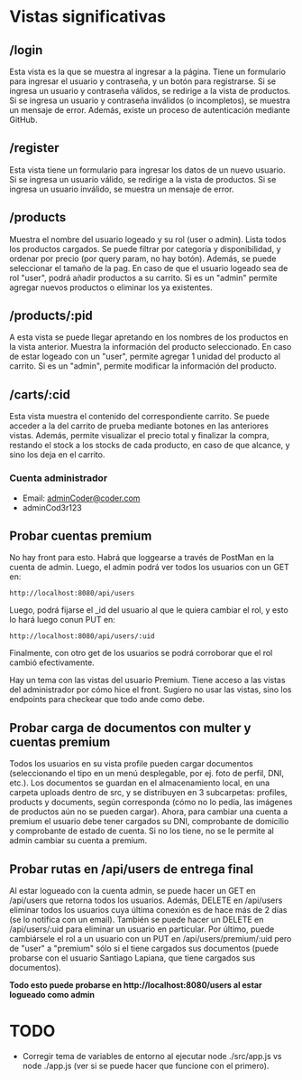 # Vistas significativas
## /login
Esta vista es la que se muestra al ingresar a la página. Tiene un formulario para ingresar el usuario y contraseña, y un botón para registrarse. Si se ingresa un usuario y contraseña válidos, se redirige a la vista de productos. Si se ingresa un usuario y contraseña inválidos (o incompletos), se muestra un mensaje de error.
Además, existe un proceso de autenticación mediante GitHub.
## /register
Esta vista tiene un formulario para ingresar los datos de un nuevo usuario. Si se ingresa un usuario válido, se redirige a la vista de productos. Si se ingresa un usuario inválido, se muestra un mensaje de error.
## /products
Muestra el nombre del usuario logeado y su rol (user o admin). Lista todos los productos cargados. Se puede filtrar por categoría y disponibilidad, 
y ordenar por precio (por query param, no hay botón). Además, se puede seleccionar el tamaño de la pag.
En caso de que el usuario logeado sea de rol "user", podrá añadir productos a su carrito. Si es un "admin" permite agregar nuevos productos o eliminar los ya existentes.
## /products/:pid
A esta vista se puede llegar apretando en los nombres de los productos en la vista anterior. Muestra la información del producto seleccionado.
En caso de estar logeado con un "user", permite agregar 1 unidad del producto al carrito. Si es un "admin", permite modificar la información del producto.
## /carts/:cid
Esta vista muestra el contenido del correspondiente carrito. Se puede acceder a la del carrito de prueba mediante botones en las anteriores vistas.
Además, permite visualizar el precio total y finalizar la compra, restando el stock a los stocks de cada producto, en caso de que alcance, y sino los deja en el carrito.

### Cuenta administrador
- Email: adminCoder@coder.com
- adminCod3r123

## Probar cuentas premium
No hay front para esto. Habrá que loggearse a través de PostMan en la cuenta de admin. Luego, el admin podrá ver todos los usuarios con un GET en:
```
http://localhost:8080/api/users
```
Luego, podrá fijarse el _id del usuario al que le quiera cambiar el rol, y esto lo hará luego conun PUT en:
```
http://localhost:8080/api/users/:uid
```
Finalmente, con otro get de los usuarios se podrá corroborar que el rol cambió efectivamente.

Hay un tema con las vistas del usuario Premium. Tiene acceso a las vistas del administrador por cómo hice el front. Sugiero no usar las vistas, sino los endpoints para checkear que todo ande como debe.

## Probar carga de documentos con multer y cuentas premium
Todos los usuarios en su vista profile pueden cargar documentos (seleccionando el tipo en un menú desplegable, por ej. foto de perfil, DNI, etc.). Los documentos se guardan en el almacenamiento local,
en una carpeta uploads dentro de src, y se distribuyen en 3 subcarpetas: profiles, products y documents, según corresponda (cómo no lo pedía, las imágenes de productos aún no se pueden cargar).
Ahora, para cambiar una cuenta a premium el usuario debe tener cargados su DNI, comprobante de domicilio y comprobante de estado de cuenta. Si no los tiene, no se le permite al admin cambiar su cuenta a premium.

## Probar rutas en /api/users de entrega final
Al estar logueado con la cuenta admin, se puede hacer un GET en /api/users que retorna todos los usuarios. Además, DELETE en /api/users eliminar todos los usuarios cuya última conexión es de hace más de 2 días (se lo notifica con un email). También se puede hacer un DELETE en /api/users/:uid para eliminar un usuario en particular. Por último, puede cambiársele el rol a un usuario con un PUT en /api/users/premium/:uid pero de "user" a "premium" sólo si el tiene cargados sus documentos (puede probarse con el usuario Santiago Lapiana, que tiene cargados sus documentos).

**Todo esto puede probarse en http://localhost:8080/users al estar logueado como admin**

# TODO
- Corregir tema de variables de entorno al ejecutar node ./src/app.js vs node ./app.js (ver si se puede hacer que funcione con el primero).
